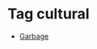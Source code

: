 <!--
title: Tag cultural
date: 2020-06-28T14:56:50.621Z
tags:
-->
# Tag cultural

 * [Garbage](96463749867.md)